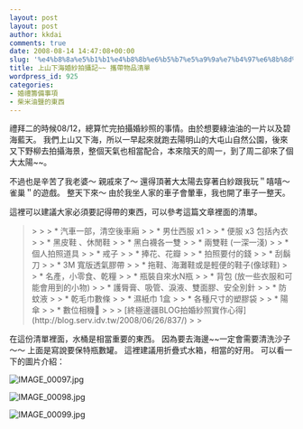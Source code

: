 ```yaml
---
layout: post
layout: post
author: kkdai
comments: true
date: 2008-08-14 14:47:08+00:00
slug: '%e4%b8%8a%e5%b1%b1%e4%b8%8b%e6%b5%b7%e5%a9%9a%e7%b4%97%e6%8b%8d%e6%94%9d%e8%a8%98-%e6%94%9c%e5%b8%b6%e7%89%a9%e5%93%81%e6%b8%85%e5%96%ae'
title: 上山下海婚紗拍攝記~~ 攜帶物品清單
wordpress_id: 925
categories:
- 婚禮籌備事項
- 柴米油鹽的東西
---
```


 

禮拜二的時候08/12，總算忙完拍攝婚紗照的事情。由於想要綠油油的一片以及碧海藍天。 我們上山又下海，所以一早起來就跑去陽明山的大屯山自然公園，後來又下野柳去拍攝海景，整個天氣也相當配合，本來陰天的周一，到了周二卻來了個大太陽~~。 

 

不過也是辛苦了我老婆～ 親戚來了～ 還得頂著大太陽去穿著白紗跟我玩＂嘻嘻～雀巢＂的遊戲。 整天下來～ 由於我坐人家的車子會暈車，我也開了車子一整天。

 


<!-- more -->
  

 

這裡可以建議大家必須要記得帶的東西，可以參考這篇文章裡面的清單。

 

<blockquote>  
> 
>     
>   * 汽車一部，清空後車廂 
>      
>   * 男仕西服 x1 
>      
>   * 便服 x3 包括內衣 
>      
>   * 黑皮鞋 、休閒鞋 
>      
>   * 黑白襪各一雙 
>      
>   * 兩雙鞋 (一深一淺) 
>      
>   * 個人拍照道具 
>      
>   * 戒子 
>      
>   * 捧花、花瓣 
>      
>   * 拍照要付的錢 
>      
>   * 刮鬍刀 
>      
>   * 3M 寬版透氣膠帶 
>      
>   * 拖鞋、海灘鞋或是輕便的鞋子(像球鞋) 
>      
>   * 名產，小零食、乾糧 
>      
>   * 瓶裝自來水N瓶 
>      
>   * 背包 (放一些衣服和可能會用到的小物) 
>      
>   * 護脣膏、吸管、淚液、雙面膠、安全別針 
>      
>   * 防蚊液 
>      
>   * 乾毛巾數條 
>      
>   * 濕紙巾 1盒 
>      
>   * 各種尺寸的塑膠袋 
>      
>   * 陽傘 
>      
>   * 數位相機 
>       
> 
> [終極邊疆BLOG拍婚紗照實作心得](http://blog.serv.idv.tw/2008/06/26/837/)
> 
> </blockquote>

 

在這份清單裡面，水桶是相當重要的東西。 因為要去海邊~~一定會需要清洗沙子～～ 上面是寫說要保特瓶數罐。 這裡建議用折疊式水箱，相當的好用。 可以看一下的圖片介紹：

 

![IMAGE_00097.jpg](http://static.flickr.com/3160/2761441693_c100f43b79.jpg)

 

![IMAGE_00098.jpg](http://static.flickr.com/3203/2762287812_a327363820.jpg)

 

![IMAGE_00099.jpg](http://static.flickr.com/3250/2762287704_0e9f2bedc2.jpg)
